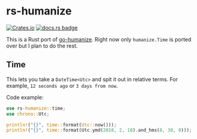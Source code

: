 # rs-humanize

[![Crates.io](https://img.shields.io/crates/v/rs-humanize.svg)](https://crates.io/crates/rs-humanize)
[![docs.rs badge](https://docs.rs/rs-humanize/badge.svg)](https://docs.rs/rs-humanize)

This is a Rust port of [go-humanize](https://github.com/dustin/go-humanize).
Right now only `humanize.Time` is ported over but I plan to do the rest.

## Time

This lets you take a `DateTime<Utc>` and spit it out in relative terms. For
example, `12 seconds ago` or `3 days from now`.

Code example:
```rust
use rs-humanize::time;
use chrono::Utc;

println!("{}", time::format(Utc::now()));
println!("{}", time::format(Utc.ymd(2018, 2, 18).and_hms(8, 30, 0)));
```
